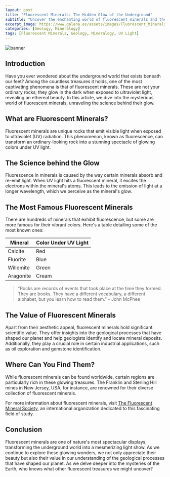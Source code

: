 ```yaml
---
layout: post
title: "Fluorescent Minerals: The Hidden Glow of the Underground"
subtitle: "Uncover the enchanting world of fluorescent minerals and the science behind their ethereal glow."
excerpt_image: https://www.galena.es/assets/images/Fluorescent_Minerals_and_Their_Glow.png
categories: [Geology, Mineralogy]
tags: [Fluorescent Minerals, Geology, Mineralogy, UV Light]
---
```


![banner](https://www.galena.es/assets/images/Fluorescent_Minerals_and_Their_Glow.png "Image showcasing the enchanting glow of fluorescent minerals under UV light, highlighting the science behind their ethereal luminescence and their fascinating role in geology and mineralogy.")

## Introduction

Have you ever wondered about the underground world that exists beneath our feet? Among the countless treasures it holds, one of the most captivating phenomena is that of fluorescent minerals. These are not your ordinary rocks; they glow in the dark when exposed to ultraviolet light, revealing an ethereal beauty. In this article, we dive into the mysterious world of fluorescent minerals, unraveling the science behind their glow.

## What are Fluorescent Minerals?

Fluorescent minerals are unique rocks that emit visible light when exposed to ultraviolet (UV) radiation. This phenomenon, known as fluorescence, can transform an ordinary-looking rock into a stunning spectacle of glowing colors under UV light.

## The Science behind the Glow

Fluorescence in minerals is caused by the way certain minerals absorb and re-emit light. When UV light hits a fluorescent mineral, it excites the electrons within the mineral's atoms. This leads to the emission of light at a longer wavelength, which we perceive as the mineral's glow.

## The Most Famous Fluorescent Minerals

There are hundreds of minerals that exhibit fluorescence, but some are more famous for their vibrant colors. Here's a table detailing some of the most known ones:

| Mineral | Color Under UV Light |
| ------- | ------------------- |
| Calcite | Red                 |
| Fluorite| Blue                |
| Willemite | Green             |
| Aragonite | Cream             |

> "Rocks are records of events that took place at the time they formed. They are books. They have a different vocabulary, a different alphabet, but you learn how to read them." - John McPhee

## The Value of Fluorescent Minerals

Apart from their aesthetic appeal, fluorescent minerals hold significant scientific value. They offer insights into the geological processes that have shaped our planet and help geologists identify and locate mineral deposits. Additionally, they play a crucial role in certain industrial applications, such as oil exploration and gemstone identification.

## Where Can You Find Them?

While fluorescent minerals can be found worldwide, certain regions are particularly rich in these glowing treasures. The Franklin and Sterling Hill mines in New Jersey, USA, for instance, are renowned for their diverse collection of fluorescent minerals.

For more information about fluorescent minerals, visit [The Fluorescent Mineral Society](http://www.uvminerals.org/), an international organization dedicated to this fascinating field of study.

## Conclusion

Fluorescent minerals are one of nature's most spectacular displays, transforming the underground world into a mesmerizing light show. As we continue to explore these glowing wonders, we not only appreciate their beauty but also their value in our understanding of the geological processes that have shaped our planet. As we delve deeper into the mysteries of the Earth, who knows what other fluorescent treasures we might uncover?